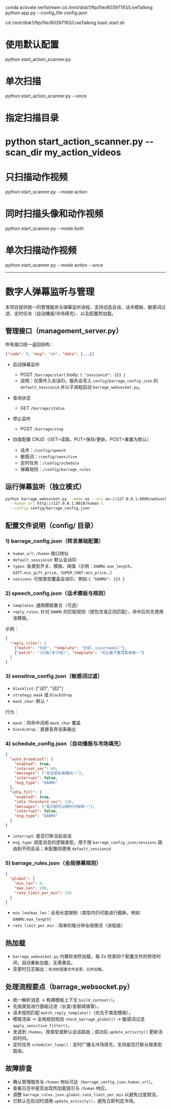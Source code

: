 conda activate nerfstream
cd /mnt/disk1/ftp/file/60397193/LiveTalking
python app.py --config_file config.json

cd /mnt/disk1/ftp/file/60397193/LiveTalking
bash start.sh



# 使用默认配置
python start_action_scanner.py

# 单次扫描
python start_action_scanner.py --once

# 指定扫描目录
python start_action_scanner.py --scan_dir my_action_videos
============
# 只扫描动作视频
python start_scanner.py --mode action

# 同时扫描头像和动作视频
python start_scanner.py --mode both

# 单次扫描动作视频
python start_scanner.py --mode action --once

---

# 数字人弹幕监听与管理

本项目提供统一的管理服务与弹幕监听进程，支持动态会话、话术模板、敏感词过滤、定时任务（自动播报/冷场填充）、以及配置热加载。

## 管理接口（management_server.py）

所有接口统一返回结构：

```json
{"code": 0, "msg": "ok", "data": {...}}
```

- 启动弹幕监听
  - POST `/barrage/start`  body: `{ "sessionid": 123 }`
  - 说明：仅需传入会话ID。服务会写入 `config/barrage_config.json` 的 `default_sessionid` 并以子进程启动 `barrage_websocket.py`。

- 查询状态
  - GET `/barrage/status`

- 停止监听
  - POST `/barrage/stop`

- 四类配置 CRUD（GET=读取，PUT=保存/更新，POST=重置为默认）
  - 话术：`/config/speech`
  - 敏感词：`/config/sensitive`
  - 定时任务：`/config/schedule`
  - 弹幕规则：`/config/barrage_rules`

## 运行弹幕监听（独立模式）

```bash
python barrage_websocket.py --mode ws --uri ws://127.0.0.1:8080/websocket \
  --human_url http://127.0.0.1:8010/human \
  --config config/barrage_config.json
```

## 配置文件说明（config/ 目录）

### 1) barrage_config.json（转发基础配置）
- `human_url`: `/human` 接口地址
- `default_sessionid`: 默认会话ID
- `types`: 各类型开关、模板、阈值（示例：`DANMU.max_length`，`GIFT.min_gift_price`，`SUPER_CHAT.min_price`…）
- `sessions`: 可按类型覆盖会话ID，例如 `{ "DANMU": 123 }`

### 2) speech_config.json（话术模板与规则）
- `templates`: 通用模板集合（可选）
- `reply_rules`: 针对 `DANMU` 的匹配规则（按包含或正则匹配），命中后优先使用该模板。

示例：

```json
{
  "reply_rules": [
    {"match": "你好", "template": "你好，{username}!"},
    {"match": "(价格|多少钱)", "template": "可以看下置顶菜单哦～"}
  ]
}
```

### 3) sensitive_config.json（敏感词过滤）
- `blacklist`: ["词1", "词2"]
- `strategy`: `mask` 或 `block`/`drop`
- `mask_char`: 默认 `*`

行为：
- `mask`：将命中词用 `mask_char` 覆盖
- `block/drop`：直接丢弃该条输出

### 4) schedule_config.json（自动播报与冷场填充）

```json
{
  "auto_broadcast": {
    "enabled": true,
    "interval_sec": 60,
    "messages": ["欢迎来到直播间～"],
    "interrupt": false,
    "msg_type": "DANMU"
  },
  "idle_fill": {
    "enabled": true,
    "idle_threshold_sec": 120,
    "messages": ["有问题可以随时问我哦～"],
    "interrupt": false,
    "msg_type": "DANMU"
  }
}
```

- `interrupt`: 是否打断当前说话
- `msg_type`: 调度消息的逻辑类型，用于按 `barrage_config.json/sessions` 路由到不同会话；未配置则使用 `default_sessionid`

### 5) barrage_rules.json（全局弹幕规则）

```json
{
  "global": {
    "min_len": 0,
    "max_len": 200,
    "rate_limit_per_min": 120
  }
}
```

- `min_len`/`max_len`：全局长度限制（类型内仍可能进行截断，例如 `DANMU.max_length`）
- `rate_limit_per_min`：简单的每分钟全局限流（进程级）

## 热加载

- `barrage_websocket.py` 内置轮询热加载，每 2s 检查四个配置文件的修改时间，自动重新加载，无需重启。
- 变更时日志输出：`检测到配置文件变更，已热加载`。

## 处理流程要点（barrage_websocket.py）

- 统一解析消息 → 构建模板上下文 `build_context()`。
- 先按类型进行基础过滤（长度/金额阈值等）。
- 话术规则匹配 `match_reply_template()`（优先于类型模板）。
- 模板渲染 → 全局规则校验 `check_barrage_global()` → 敏感词过滤 `apply_sensitive_filter()`。
- 发送到 `/human`，按类型或默认会话路由；成功后 `update_activity()` 更新活跃时间。
- 定时任务 `scheduler_loop()`：定时广播与冷场填充，支持是否打断与按类型路由。

## 故障排查

- 确认管理服务与 `/human` 地址可达（`barrage_config.json.human_url`）。
- 查看日志中是否出现热加载提示与 `/human` 响应。
- 调整 `barrage_rules.json.global.rate_limit_per_min` 以避免过度限流。
- 已默认在启动时调用 `update_activity()`，避免立即判定冷场。